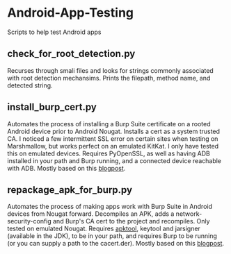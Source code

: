 # Android-App-Testing
Scripts to help test Android apps

## check_for_root_detection.py
Recurses through smali files and looks for strings commonly associated with root detection mechansims. Prints the filepath, method name, and detected string. 

## install_burp_cert.py
Automates the process of installing a Burp Suite certificate on a rooted Android device prior to Android Nougat. Installs a cert as a system trusted CA. I noticed a few intermittent SSL error on certain sites when testing on Marshmallow, but works perfect on an emulated KitKat. I only have tested this on emulated devices. Requires PyOpenSSL, as well as having ADB installed in your path and Burp running, and a connected device reachable with ADB. Mostly based on this [blogpost](https://blog.ropnop.com/configuring-burp-suite-with-android-nougat/).

## repackage_apk_for_burp.py
Automates the process of making apps work with Burp Suite in Android devices from Nougat forward. Decompiles an APK, adds a network-security-config and Burp's CA cert to the project and recompiles. Only tested on emulated Nougat. Requires [apktool](https://ibotpeaches.github.io/Apktool/install/), keytool and jarsigner (available in the JDK), to be in your path, and requires Burp to be running (or you can supply a path to the cacert.der). Mostly based on this [blogpost](https://blog.ropnop.com/configuring-burp-suite-with-android-nougat/).
